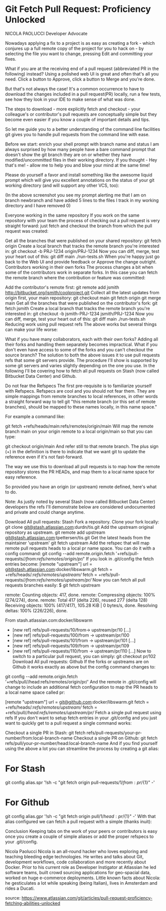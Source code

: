 # Git Fetch Pull Request: Proficiency Unlocked
NICOLA PAOLUCCI
Developer Advocate

Nowadays applying a fix to a project is as easy as creating a fork - which conjures up a full remote copy of the project for you to hack on - by selecting the file you want to change, pressing Edit and committing your fixes.

What if you are at the receiving end of a pull request (abbreviated PR in the following) instead? Using a polished web UI is great and often that's all you need. Click a button to Approve, click a button to Merge and you're done.

But that's not always the case! It's a common occurrence to have to download the changes included in a pull request(PR) locally, run a few tests, see how they look in your IDE to make sense of what was done.

The steps to download - more explicitly fetch and checkout - your colleague's or contributor's pull requests are conceptually simple but they become even easier if you know a couple of important details and tips.

So let me guide you to a better understanding of the command line facilities git gives you to handle pull requests from the command line with ease.

Before we start: enrich your shell prompt with branch name and status
I am always surprised by how many people have a bare command prompt that doesn't show the git branch they are on or whether they have modified/uncommitted files in their working directory. If you thought - Hey that's me! - allow me to help you and blow your mind at the same time!

Please do yourself a favor and install something like the awesome liquid prompt which will give you excellent annotations on the status of your git working directory (and will support any other VCS, too):


(In the above screenshot you see my prompt alerting me that I am on branch newbranch and have added 5 lines to the files I track in my working directory and I have removed 0)


Everyone working in the same repository
If you work on the same repository with your team the process of checking out a pull request is very straight forward: just fetch and checkout the branch from which the pull request was created:

Get all the branches that were published on your shared repository:
git fetch origin
Create a local branch that tracks the remote branch you're interested in:
git checkout -b PRJ-1234 origin/PRJ-1234
Now you can diff, merge, test your heart out of this:
git diff main ./run-tests.sh
When you're happy just go back to the Web UI and provide feedback or Approve the change outright.
Contributors working in their own forks
The process changes a bit when some of the contributors work in separate forks. In this case you can fetch the remote branch where the contribution or feature was committed:

Add the contributor's remote first:
git remote add jsmith http://bitbucket.org/jsmith/coolproject.git
Collect all the latest updates from origin first, your main repository:
git checkout main git fetch origin git merge main
Get all the branches that were published on the contributor's fork:
git fetch jsmith
Create a local branch that tracks the remote branch you're interested in:
git checkout -b jsmith-PRJ-1234 jsmith/PRJ-1234
Now you can diff, merge, test your heart out of this:
git diff main ./run-tests.sh
Reducing work using pull request refs
The above works but several things can make your life worse:

What if you have many collaborators, each with their own forks? Adding all their forks and handling them separately becomes impractical.
What if you don't even have access to some of the forks and you can't checkout the source branch?
The solution to both the above issues it to use pull requests refs that some git servers provide. The procedure I'll show is supported by some git servers and varies slightly depending on the one you use. In the following I'll be covering how to fetch all pull requests on Stash (now called Bitbucket Data Center) and Github.

Do not fear the Refspecs
The first pre-requisite is to familiarize yourself with Refspecs. Refspecs are cool and you should not fear them. They are simple mappings from remote branches to local references, in other words a straight forward way to tell git "this remote branch (or this set of remote branches), should be mapped to these names locally, in this name space."

For example a command like:

git fetch +refs/heads/main:refs/remotes/origin/main
Will map the remote branch main on your origin remote to a local origin/main so that you can type:

git checkout origin/main
And refer still to that remote branch. The plus sign (+) in the definition is there to indicate that we want git to update the reference even if it's not fast-forward.

The way we use this to download all pull requests is to map how the remote repository stores the PR HEADs, and map them to a local name space for easy reference.

So provided you have an origin (or upstream) remote defined, here's what to do.

Note: As justly noted by several Stash (now called Bitbucket Data Center) developers the refs I'll demonstrate below are considered undocumented and private and could change anytime.

Download All pull requests: Stash
Fork a repository.
Clone your fork locally:
git clone git@stash.atlassian.com:durdn/tis.git
Add the upstream original repository as upstream.
git remote add upstream git@stash.atlassian.com:tpettersen/tis.git
Get the latest heads from the maintainer 'upstream'
git fetch upstream
Add the refspec that will map remote pull requests heads to a local pr name space. You can do it with a config command:
git config --add remote.origin.fetch '+refs/pull-requests/*/from:refs/remotes/origin/pr/*'
If you look in .git/config the fetch entries become:
[remote "upstream"]
    url = git@stash.atlassian.com:docker/libswarm.git
    fetch = +refs/heads/*:refs/remotes/upstream/*
    fetch = +refs/pull-requests/*/from:refs/remotes/upstream/pr/*
Now you can fetch all pull requests branches easily:
$ git fetch upstream

remote: Counting objects: 417, done.
remote: Compressing objects: 100% (274/274), done.
remote: Total 417 (delta 226), reused 277 (delta 128)
Receiving objects: 100% (417/417), 105.28 KiB | 0 bytes/s, done.
Resolving deltas: 100% (226/226), done.

From stash.atlassian.com:docker/libswarm
 * [new ref]         refs/pull-requests/10/from-> upstream/pr/10
 [...]
 * [new ref]         refs/pull-requests/100/from -> upstream/pr/100
 * [new ref]         refs/pull-requests/101/from -> upstream/pr/101
 [...]
 * [new ref]         refs/pull-requests/109/from -> upstream/pr/109
 * [new ref]         refs/pull-requests/110/from -> upstream/pr/110
 [...]
Now to switch to a particular pull request, you can simply:
git checkout pr/102
Download All pull requests: Github
If the forks or upstreams are on Github it works exactly as above but the config command changes to:

 git config --add remote.origin.fetch '+refs/pull//head:refs/remotes/origin/pr/'
And the remote in .git/config will change to include an additional fetch configuration to map the PR heads to a local name space called pr:

[remote "upstream"] url = git@github.com:docker/libswarm.git fetch = +refs/heads/*:refs/remotes/upstream/* fetch = +refs/pull/*/head:refs/remotes/upstream/pr/*
Fetch a single pull request using refs
If you don't want to setup fetch entries in your .git/config and you just want to quickly get to a pull request a single command works:

Checkout a single PR in Stash:
git fetch refs/pull-requests/your-pr-number/from:local-branch-name
Checkout a single PR on Github:
git fetch refs/pull/your-pr-number/head:local-branch-name
And if you find yourself using the above a lot you can streamline the process by creating a git alias:

# For Stash
git config alias.spr '!sh -c "git fetch origin pull-requests/${1}/from:pr/${1}" -'

# For Github
git config alias.gpr '!sh -c "git fetch origin pull/${1}/head:pr/${1}" -'
With that alias configured we can fetch a pull request with a simple (thanks inuit):

Conclusion
Keeping tabs on the work of your peers or contributors is easy once you create a couple of simple aliases or add the proper refspecs to your .git/config.

Nicola Paolucci
Nicola is an all-round hacker who loves exploring and teaching bleeding edge technologies. He writes and talks about Git, development workflows, code collaboration and more recently about Docker. Prior to his current role as Developer Instigator at Atlassian he led software teams, built crowd sourcing applications for geo-spacial data, worked on huge e-commerce deployments. Little known facts about Nicola: he gesticulates a lot while speaking (being Italian), lives in Amsterdam and rides a Ducati.


source:
https://www.atlassian.com/git/articles/pull-request-proficiency-fetching-abilities-unlocked
